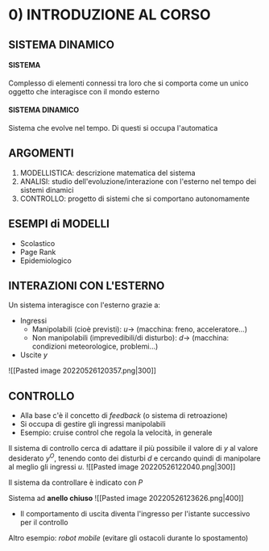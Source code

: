 # **0) INTRODUZIONE AL CORSO**

## SISTEMA DINAMICO
#### SISTEMA
Complesso di elementi connessi tra loro che si comporta come un unico oggetto che interagisce con il mondo esterno
#### SISTEMA DINAMICO
Sistema che evolve nel tempo. Di questi si occupa l'automatica

## ARGOMENTI
1) MODELLISTICA: descrizione matematica del sistema
2) ANALISI: studio dell'evoluzione/interazione con l'esterno nel tempo dei sistemi dinamici
3) CONTROLLO: progetto di sistemi che si comportano autonomamente

## ESEMPI di MODELLI
- Scolastico
- Page Rank
- Epidemiologico

## INTERAZIONI CON L'ESTERNO
Un sistema interagisce con l'esterno grazie a:
- Ingressi 
	- Manipolabili (cioè previsti): $u \to$  (macchina: freno, acceleratore...)
	- Non manipolabili (imprevedibili/di disturbo): $d \to$ (macchina: condizioni meteorologice, problemi...)
- Uscite $y$

![[Pasted image 20220526120357.png|300]]


## CONTROLLO
- Alla base c'è il concetto di *feedback* (o sistema di retroazione)
- Si occupa di gestire gli ingressi manipolabili
- Esempio: cruise control che regola la velocità, in generale

Il sistema di controllo cerca di adattare il più possibile il valore di $y$ al valore desiderato $y^O$, tenendo conto dei disturbi $d$ e cercando quindi di manipolare al meglio gli ingressi $u$.
![[Pasted image 20220526122040.png|300]]

Il sistema da controllare è indicato con ${P}$

Sistema ad **anello chiuso**
![[Pasted image 20220526123626.png|400]]
- Il comportamento di uscita diventa l'ingresso per l'istante successivo per il controllo


Altro esempio: *robot mobile* (evitare gli ostacoli durante lo spostamento) 